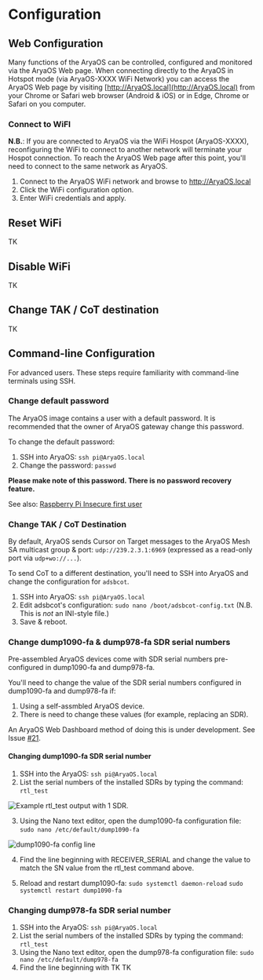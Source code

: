 # Configuration

## Web Configuration

Many functions of the AryaOS can be controlled, configured and monitored via the AryaOS Web page. When connecting directly to the AryaOS in Hotspot mode (via AryaOS-XXXX WiFi Network) you can access the AryaOS Web page by visiting [http://AryaOS.local](http://AryaOS.local) from your Chrome or Safari web browser (Android & iOS) or in Edge, Chrome or Safari on you computer.

### Connect to WiFI

**N.B.**: If you are connected to AryaOS via the WiFi Hospot (AryaOS-XXXX), reconfiguring the WiFi to connect to another network will terminate your Hospot connection. To reach the AryaOS Web page after this point, you'll need to connect to the same network as AryaOS.

1. Connect to the AryaOS WiFi network and browse to http://AryaOS.local
2. Click the WiFi configuration option.
3. Enter WiFi credentials and apply.

## Reset WiFi

TK

## Disable WiFi

TK

## Change TAK / CoT destination

TK

## Command-line Configuration

For advanced users. These steps require familiarity with command-line terminals using SSH. 

### Change default password

The AryaOS image contains a user with a default password. It is recommended that the 
owner of AryaOS gateway change this password.

To change the default password:

1. SSH into AryaOS: ``ssh pi@AryaOS.local``
2. Change the password: ``passwd``

**Please make note of this password. There is no password recovery feature.**

See also: [Raspberry Pi Insecure first user](https://www.raspberrypi.com/news/raspberry-pi-bullseye-update-april-2022/)

### Change TAK / CoT Destination

By default, AryaOS sends Cursor on Target messages to the AryaOS Mesh SA multicast group & port: ``udp://239.2.3.1:6969`` (expressed as a read-only port via ``udp+wo://...``). 

To send CoT to a different destination, you'll need to SSH into AryaOS and change the 
configuration for ``adsbcot``.

1. SSH into AryaOS: ``ssh pi@AryaOS.local``
2. Edit adsbcot's configuration: ``sudo nano /boot/adsbcot-config.txt`` (N.B. This is *not* an INI-style file.)
3. Save & reboot.

### Change dump1090-fa & dump978-fa SDR serial numbers

Pre-assembled AryaOS devices come with SDR serial numbers pre-configured in dump1090-fa and dump978-fa. 

You'll need to change the value of the SDR serial numbers configured in dump1090-fa and dump978-fa if:

1. Using a self-assmbled AryaOS device.
2. There is need to change these values (for example, replacing an SDR).

An AryaOS Web Dashboard method of doing this is under development. See Issue [#21](https://github.com/snstac/AryaOS/issues/21).

#### Changing dump1090-fa SDR serial number

1. SSH into the AryaOS: ``ssh pi@AryaOS.local``
2. List the serial numbers of the installed SDRs by typing the command: ``rtl_test``

![Example rtl_test output with 1 SDR.](https://images.squarespace-cdn.com/content/v1/6477cab5986c146297acea21/8d1ecb30-17f4-4225-a7c6-76eca789b645/Screen+Shot+2023-07-08+at+11.48.45+AM.png)

3. Using the Nano text editor, open the dump1090-fa configuration file: ``sudo nano /etc/default/dump1090-fa``

![dump1090-fa config line](https://images.squarespace-cdn.com/content/v1/6477cab5986c146297acea21/44e90a93-624d-404b-b758-24d55377e626/Screen+Shot+2023-07-08+at+11.49.44+AM.png)

4. Find the line beginning with RECEIVER_SERIAL and change the value to match the SN value from the rtl_test command above.

5. Reload and restart dump1090-fa:
``sudo systemctl daemon-reload``
``sudo systemctl restart dump1090-fa``

### Changing dump978-fa SDR serial number

1. SSH into the AryaOS: ``ssh pi@AryaOS.local``
2. List the serial numbers of the installed SDRs by typing the command: ``rtl_test``
3. Using the Nano text editor, open the dump978-fa configuration file: 
``sudo nano /etc/default/dump978-fa``
4. Find the line beginning with TK TK
